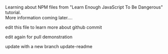 Learning about NPM files from "Learn Enough JavaScript To Be Dangerous" tutorial.  
More information coming later....

edit this file to learn more about github commit

edit again for pull demonstration

update with a new branch update-readme

